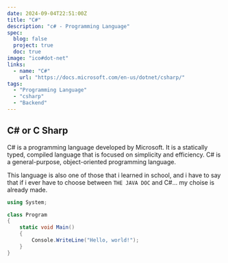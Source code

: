 ```yaml
---
date: 2024-09-04T22:51:00Z
title: "C#"
description: "c# - Programming Language"
spec:
  blog: false
  project: true
  doc: true
image: "ico#dot-net"
links:
  - name: "C#"
    url: "https://docs.microsoft.com/en-us/dotnet/csharp/"
tags:
  - "Programming Language"
  - "csharp"
  - "Backend"
---
```


## C# or C Sharp

C# is a programming language developed by Microsoft. It is a statically typed, compiled language that is focused on simplicity and efficiency. C# is a general-purpose, object-oriented programming language.

This language is also one of those that i learned in school, and i have to say that if i ever have to choose between `THE JAVA DOC` and C#... my choise is already made.

```csharp
using System;

class Program
{
    static void Main()
    {
        Console.WriteLine("Hello, world!");
    }
}
```
